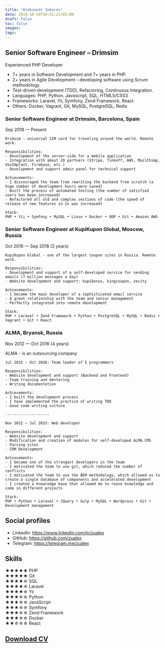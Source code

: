 ```yaml
---
title: "Aleksandr Zubarev"
date: 2019-10-24T16:51:21+03:00
draft: false
toc: false
images:
tags: 
---
```

## Senior Software Engineer – Drimsim
Experienced PHP Developer

  * 7+ years in Software Development and 7+ years in PHP.  
  * 2+ years in Agile Development – developing software using Scrum methodology.  
  * Test-driven development (TDD), Refactoring, Continuous Integration.  
  * Languages: PHP, Python, Javascript, SQL, HTML5/CSS3  
  * Frameworks: Laravel, Yii, Symfony, Zend Framework, React  
  * Others: Docker, Vagrant, Git, MySQL, PostgreSQL, Redis    

### Senior Software Engineer at Drimsim, Barcelona, Spain
Sep 2018 — Present

    Drimsim - universal SIM card for traveling around the world. Remote work.
    
    Responsibilities:
    - Development of the server-side for a mobile application
    - Integration with about 20 partners (Stripe, Tinkoff, AWS, MailChimp, VoxImplant, Firebase, etc.)
    - Development and support admin panel for technical support
    
    Achievements:
    - I discouraged the team from rewriting the backend from scratch (a huge number of development hours were saved)
    - Built the process of automated testing (the number of satisfied users has been increased)
    - Refactored all old and complex sections of code (the speed of release of new features in 2x was increased)
    
    Stack:
    PHP • Yii • Symfony • MySQL • Linux • Docker • OOP • Git • Amazon AWS 

### Senior Software Engineer at KupiKupon Global, Moscow, Russia
Oct 2016 — Sep 2018 (2 years)

    KupiKupon Global - one of the largest coupon sites in Russia. Remote work.
    
    Responsibilities:
    - Development and support of a self-developed service for sending emails (7 million messages a day)
    - Website development and support: kupibonus, kingcoupon, zecity
    
    Achievements:
    - I became the main developer of a sophisticated email service
    - A great relationship with the team and senior management
    - Perfectly integrated into remote development
    
    Stack:
    PHP • Laravel • Zend Framework • Python • PostgreSQL • MySQL • Redis • Vagrant • Git • React 

### ALMA, Bryansk, Russia
Nov 2012 — Oct 2016 (4 years)

ALMA - is an outsourcing company

    Jul 2015 — Oct 2016: Team leader of 5 programmers
    
    Responsibilities:
    - Website development and support (Backend and Frontend)
    - Team training and mentoring
    - Writing documentation
    
    Achievements:
    - I built the development process
    - I have implemented the practice of writing TDD
    - Good code writing culture
    
    --------------------

    Nov 2012 — Jul 2015: Web developer

    Responsibilities:
    - Website development and support
    - Modification and creation of modules for self-developed ALMA.CMS
    - Parsing sites
    - CRM Development
    
    Achievements:
    - I became one of the strongest developers in the team
    - I motivated the team to use git, which reduced the number of conflicts
    - I motivated the team to use the BEM methodology, which allowed us to create a single database of components and accelerated development
    - I created a knowledge base that allowed me to reuse knowledge and code in different projects
    
    Stack:
    PHP • Python • Laravel • JQuery • Gulp • MySQL • Wordpress • Git • Development management

## Social profiles
  * LinkedIn: https://www.linkedin.com/in/zualex
  * GitHub: https://github.com/zualex
  * Telegram: https://telegram.me/zualex

## Skills
  ★★★★★ PHP  
  ★★★★★ Git  
  ★★★★☆ SQL  
  ★★★★☆ Laravel  
  ★★★★☆ Yii  
  ★★★☆☆ Python  
  ★★★☆☆ JavaScript  
  ★★★☆☆ Symfony  
  ★★★☆☆ Zend Framework  
  ★★★☆☆ Docker  
  ★★☆☆☆ React  
  
## [Download CV](/Aleksandr_Zubarev_CV.pdf)